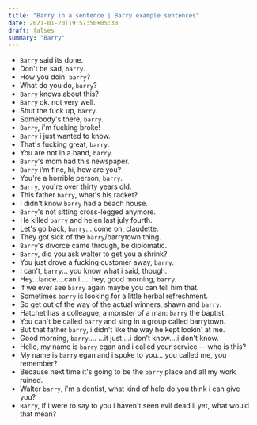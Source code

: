 ```yaml
---
title: "Barry in a sentence | Barry example sentences"
date: 2021-01-20T19:57:50+05:30
draft: falses
summary: "Barry"
---
```

- `Barry` said its done.
- Don't be sad, `barry`.
- How you doin' `barry`?
- What do you do, `barry`?
- `Barry` knows about this?
- `Barry` ok. not very well.
- Shut the fuck up, `barry`.
- Somebody's there, `barry`.
- `Barry`, i'm fucking broke!
- `Barry` i just wanted to know.
- That's fucking great, `barry`.
- You are not in a band, `barry`.
- `Barry`'s mom had this newspaper.
- `Barry` i'm fine, hi, how are you?
- You're a horrible person, `barry`.
- `Barry`, you're over thirty years old.
- This father `barry`, what's his racket?
- I didn't know `barry` had a beach house.
- `Barry`'s not sitting cross-legged anymore.
- He killed `barry` and helen last july fourth.
- Let's go back, `barry`... come on, claudette.
- They got sick of the `barry`/barrytown thing.
- `Barry`'s divorce came through, be diplomatic.
- `Barry`, did you ask walter to get you a shrink?
- You just drove a fucking customer away, `barry`.
- I can't, `barry`... you know what i said, though.
- Hey...lance....can i..... hey, good morning, `barry`.
- If we ever see `barry` again maybe you can tell him that.
- Sometimes `barry` is looking for a little herbal refreshment.
- So get out of the way of the actual winners, shawn and `barry`.
- Hatchet has a colleague, a monster of a man: `barry` the baptist.
- You can't be called `barry` and sing in a group called barrytown.
- But that father `barry`, i didn't like the way he kept lookin' at me.
- Good morning, `barry`.... ...it just....i don't know....i don't know.
- Hello, my name is `barry` egan and i called your service -- who is this?
- My name is `barry` egan and i spoke to you....you called me, you remember?
- Because next time it's going to be the `barry` place and all my work ruined.
- Walter `barry`, i'm a dentist, what kind of help do you think i can give you?
- `Barry`, if i were to say to you i haven't seen evil dead ii yet, what would that mean?
                 
